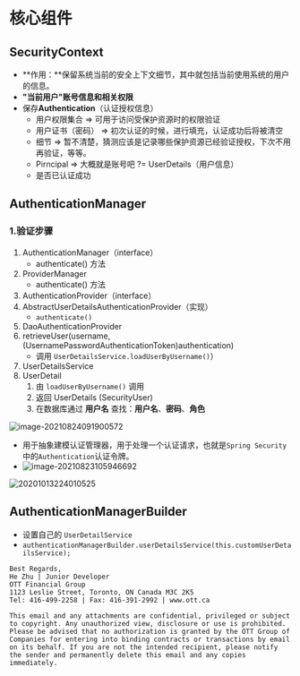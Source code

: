 # 核心组件

## SecurityContext

- **作用：**保留系统当前的安全上下文细节，其中就包括当前使用系统的用户的信息。
- **"当前用户"账号信息和相关权限**
- 保存**Authentication**（认证授权信息）
  - 用户权限集合 => 可用于访问受保护资源时的权限验证
  - 用户证书（密码） => 初次认证的时候，进行填充，认证成功后将被清空
  - 细节 => 暂不清楚，猜测应该是记录哪些保护资源已经验证授权，下次不用再验证，等等。
  - Pirncipal => 大概就是账号吧 ?= UserDetails（用户信息）
  - 是否已认证成功

## AuthenticationManager

### 1.验证步骤

1. AuthenticationManager（interface）
   - authenticate() 方法
2. ProviderManager
   - authenticate() 方法
3. AuthenticationProvider（interface）
4. AbstractUserDetailsAuthenticationProvider（实现）
   - `authenticate()`
5. DaoAuthenticationProvider
6. retrieveUser(username, (UsernamePasswordAuthenticationToken)authentication)
   - 调用 `UserDetailsService.loadUserByUsername()`）
7. UserDetailsService
8. UserDetail 
   1. 由 `loadUserByUsername()` 调用
   2. 返回 UserDetails (SecurityUser)
   3. 在数据库通过 **用户名** 查找：**用户名**、**密码**、**角色**

![image-20210824091900572](https://raw.githubusercontent.com/TWDH/Leetcode-From-Zero/pictures/img/image-20210824091900572.png)

- 用于抽象建模认证管理器，用于处理一个认证请求，也就是`Spring Security`中的`Authentication`认证令牌。
- ![image-20210823105946692](C:\Users\Kevin.Zhu\AppData\Roaming\Typora\typora-user-images\image-20210823105946692.png)

![20201013224010525](https://raw.githubusercontent.com/TWDH/Leetcode-From-Zero/pictures/img/20201013224010525.png)

## AuthenticationManagerBuilder

- 设置自己的 `UserDetailService`
- `authenticationManagerBuilder.userDetailsService(this.customUserDetailsService);`

```
Best Regards, 
He Zhu | Junior Developer
OTT Financial Group  
1123 Leslie Street, Toronto, ON Canada M3C 2K5 
Tel: 416-499-2258 | Fax: 416-391-2992 | www.ott.ca 
  
This email and any attachments are confidential, privileged or subject to copyright. Any unauthorized view, disclosure or use is prohibited. Please be advised that no authorization is granted by the OTT Group of Companies for entering into binding contracts or transactions by email on its behalf. If you are not the intended recipient, please notify the sender and permanently delete this email and any copies immediately. 

```

